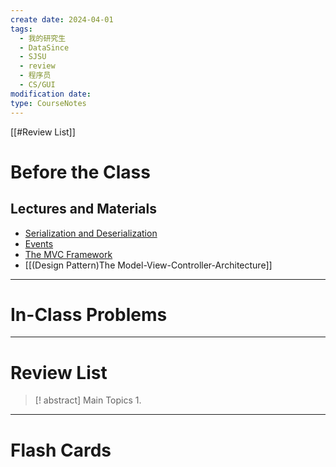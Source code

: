 ```yaml
---
create date: 2024-04-01
tags:
  - 我的研究生
  - DataSince
  - SJSU
  - review
  - 程序员
  - CS/GUI
modification date: 
type: CourseNotes
---
```


[[#Review List]]
# Before the Class
## Lectures and Materials
- [Serialization and Deserialization](https://www.cs.sjsu.edu/faculty/pearce/modules/lectures/ood4/guis/serialization/index.htm)
- [Events](https://www.cs.sjsu.edu/faculty/pearce/modules/lectures/ood4/events/index.htm)
- [The MVC Framework](https://www.cs.sjsu.edu/faculty/pearce/modules/lectures/ood4/mvc/mvc.htm)
- [[(Design Pattern)The Model-View-Controller-Architecture]]

---
# In-Class Problems

---
# Review List
>[! abstract] Main Topics
>1. 

---
# Flash Cards

